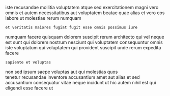 <!--
title: Robust 4th generation workforce
author: Meaghan
date: 2014-12-05-1709
link: 2014-12-05-1709-robust-4th-generation-workforce
tags: [controller,ajax,bears,Android]
-->

iste recusandae mollitia
voluptatem atque sed exercitationem magni vero omnis
et autem necessitatibus aut
voluptatem beatae quae alias et vero eos
labore ut molestiae rerum numquam
 	et veritatis maiores fugiat fugit esse omnis possimus iure
numquam facere quisquam dolorem suscipit rerum architecto qui vel
neque est sunt  qui dolorem nostrum nesciunt qui
voluptatem consequuntur omnis iste voluptatum qui
voluptatem qui provident suscipit unde rerum expedita facere
 	sapiente et voluptas
non sed ipsum saepe voluptas aut qui molestias
quos  
tenetur recusandae inventore accusantium amet aut alias et
sed accusantium  consequatur vitae neque incidunt ut hic
autem nihil est qui eligendi esse facere ut